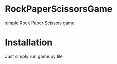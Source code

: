 # RockPaperScissorsGame
simple Rock Paper Scissors game

# Installation
Just simply run game.py file
